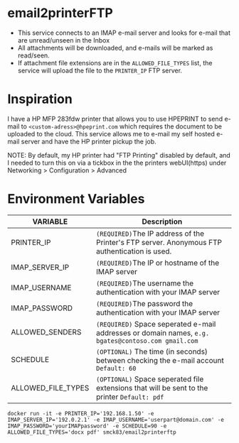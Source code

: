 # email2printerFTP
- This service connects to an IMAP e-mail server and looks for e-mail that are unread/unseen in the Inbox
- All attachments will be downloaded, and e-mails will be marked as read/seen.
- If attachment file extensions are in the `ALLOWED_FILE_TYPES` list, the service will upload the file to the `PRINTER_IP` FTP server.

# Inspiration
I have a HP MFP 283fdw printer that allows you to use HPEPRINT to send e-mail to `<custom-adress>@hpeprint.com` which requires the document to be uploaded to the cloud. This service allows me to e-mail my self hosted e-mail server and have the HP printer pickup the job. 

NOTE: By default, my HP printer had "FTP Printing" disabled by default, and I needed to turn this on via a tickbox in the the printers webUI(https) under Networking > Configuration > Advanced

# Environment Variables
| VARIABLE  | Description |
| ------------- | ------------- |
| PRINTER_IP | `(REQUIRED)`The IP address of the Printer's FTP server. Anonymous FTP authentication is used.  |
| IMAP_SERVER_IP | `(REQUIRED)`The IP or hostname of the IMAP server  |
| IMAP_USERNAME | `(REQUIRED)`The username the authentication with your IMAP server  |
| IMAP_PASSWORD | `(REQUIRED)`The password the authentication with your IMAP server  |
| ALLOWED_SENDERS | `(REQUIRED)` Space seperated e-mail addresses or domain names, `e.g. bgates@contoso.com gmail.com`  |
| SCHEDULE | `(OPTIONAL)` The time (in seconds) between checking the e-mail account `Default: 60`  |
| ALLOWED_FILE_TYPES | `(OPTIONAL)` Space seperated file extensions that will be sent to the printer `Default: pdf`  |

````
docker run -it -e PRINTER_IP='192.168.1.50' -e IMAP_SERVER_IP='192.0.2.1' -e IMAP_USERNAME='userpart@domain.com' -e IMAP_PASSWORD='yourIMAPpassword' -e SCHEDULE=90 -e ALLOWED_FILE_TYPES='docx pdf' smck83/email2printerftp
````

